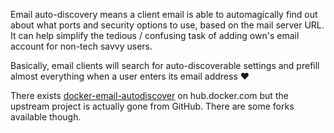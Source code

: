 Email auto-discovery means a client email is able to automagically find out about what ports and security options to use, based on the mail server URL. It can help simplify the tedious / confusing task of adding own's email account for non-tech savvy users.

Basically, email clients will search for auto-discoverable settings and prefill almost everything when a user enters its email address :heart:

There exists [docker-email-autodiscover](https://hub.docker.com/r/jsmitsnl/docker-email-autodiscover/) on hub.docker.com but the upstream project is actually gone from GitHub. There are some forks available though.